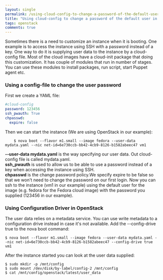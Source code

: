 ```yaml
---
layout: single
permalink: /using-cloud-config-to-change-a-password-of-the-default-user-in-a-cloud-instance/
title: "Using cloud-config to change a password of the default user in a cloud instance"
tags: openstack
comments: true
---
```

Sometimes there is a need to customize an instance when it is booting. One example is to access the instance using SSH with a password instead of a key. One way to do it is supplying user data to the instance by a cloud-config file. Most of the cloud images have a cloud-init package that doing this customization. It has couple of modules that run in number of stages. You can use these modules to install packages, run script, start Puppet agent etc.

### Using a config-file to change the user password
First we create a YAML file:
```yaml
#cloud-config
password: 123456
ssh_pwauth: True
chpasswd:
  expire: false
```

Then we can start the instance (We are using OpenStack in our example):
```shell
    $ nova boot --flavor m1.small --image fedora --user-data mydata.yaml --nic net-id=6e730ccb-bb42-4cb9-8126-b1582abeec47 vm1
```
**--user-data mydata.yaml** is the way specifying our user data. Out cloud-config file is called mydata.yaml.  
**ssh\_pwauth** is used to allow us to be able to use a password instead of a key when accessing the instance using SSH.  
**chpasswd** is the change password policy.We specify expire to be false so that we won't need to change the password on our first login. Now you can ssh to the instance (vm1 in our example) using the default user for the image (e.g. fedora for the Fedora cloud image) with the password you supplied (123456 in our example).  

### Using Configuration Driver in OpenStack
The user data relies on a metadata service. You can use write metadata to a configuration drive instead in case it's not available. Add the --config-drive true to the nova boot command:
```shell
$ nova boot --flavor m1.small --image fedora --user-data mydata.yaml --nic net-id=6e730ccb-bb42-4cb9-8126-b1582abeec47 --config-drive true vm1
```

After the instance started you can look at the user data supplied:
```shell
$ sudo mkdir -p /mnt/config
$ sudo mount /dev/disk/by-label/config-2 /mnt/config
$ cat /mnt/config/openstack/latest/user_data
```

